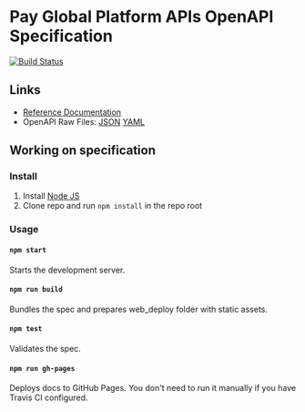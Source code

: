 # Pay Global Platform APIs OpenAPI Specification
[![Build Status](https://travis-ci.com/payglobal/platform-api-docs.github.io.svg?branch=master)](https://travis-ci.org/payglobal/platform-api-docs.github.io)

## Links
- [Reference Documentation](https://docs.api.payglobal.me/platform-api-docs.github.io/)
- OpenAPI Raw Files: [JSON](https://docs.api.payglobal.me/openapi.json) [YAML](https://docs.api.payglobal.me/openapi.yaml)

## Working on specification
### Install

1. Install [Node JS](https://nodejs.org/)
2. Clone repo and run `npm install` in the repo root

### Usage

#### `npm start`
Starts the development server.

#### `npm run build`
Bundles the spec and prepares web_deploy folder with static assets.

#### `npm test`
Validates the spec.

#### `npm run gh-pages`
Deploys docs to GitHub Pages. You don't need to run it manually if you have Travis CI configured.
